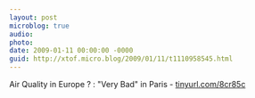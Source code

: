 ```yaml
---
layout: post
microblog: true
audio: 
photo: 
date: 2009-01-11 00:00:00 -0000
guid: http://xtof.micro.blog/2009/01/11/t1110958545.html
---
```

Air Quality in Europe ? : "Very Bad" in Paris - [tinyurl.com/8cr85c](http://tinyurl.com/8cr85c)
